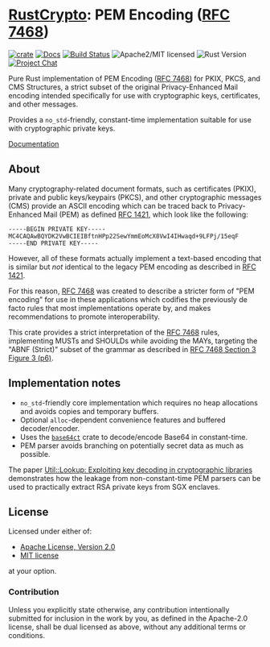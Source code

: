 # [RustCrypto]: PEM Encoding ([RFC 7468])

[![crate][crate-image]][crate-link]
[![Docs][docs-image]][docs-link]
[![Build Status][build-image]][build-link]
![Apache2/MIT licensed][license-image]
![Rust Version][rustc-image]
[![Project Chat][chat-image]][chat-link]

Pure Rust implementation of PEM Encoding ([RFC 7468]) for PKIX, PKCS, and
CMS Structures, a strict subset of the original Privacy-Enhanced Mail encoding
intended  specifically for use with cryptographic keys, certificates, and other
messages.

Provides a `no_std`-friendly, constant-time implementation suitable for use with
cryptographic private keys.

[Documentation][docs-link]

## About

Many cryptography-related document formats, such as certificates (PKIX),
private and public keys/keypairs (PKCS), and other cryptographic messages (CMS)
provide an ASCII encoding which can be traced back to Privacy-Enhanced Mail
(PEM) as defined [RFC 1421], which look like the following:

```text
-----BEGIN PRIVATE KEY-----
MC4CAQAwBQYDK2VwBCIEIBftnHPp22SewYmmEoMcX8VwI4IHwaqd+9LFPj/15eqF
-----END PRIVATE KEY-----
```

However, all of these formats actually implement a text-based encoding that is
similar but *not* identical to the legacy PEM encoding as described in
[RFC 1421].

For this reason, [RFC 7468] was created to describe a stricter form of
"PEM encoding" for use in these applications which codifies the previously
de facto rules that most implementations operate by, and makes recommendations
to promote interoperability.

This crate provides a strict interpretation of the [RFC 7468] rules,
implementing MUSTs and SHOULDs while avoiding the MAYs, targeting the
"ABNF (Strict)" subset of the grammar as described in
[RFC 7468 Section 3 Figure 3 (p6)][RFC 7468 p6].

## Implementation notes

- `no_std`-friendly core implementation which requires no heap allocations
  and avoids copies and temporary buffers.
- Optional `alloc`-dependent convenience features and buffered decoder/encoder.
- Uses the [`base64ct`] crate to decode/encode Base64 in constant-time.
- PEM parser avoids branching on potentially secret data as much as possible.

The paper [Util::Lookup: Exploiting key decoding in cryptographic libraries][Util::Lookup]
demonstrates how the leakage from non-constant-time PEM parsers can be used
to practically extract RSA private keys from SGX enclaves.

## License

Licensed under either of:

- [Apache License, Version 2.0](http://www.apache.org/licenses/LICENSE-2.0)
- [MIT license](http://opensource.org/licenses/MIT)

at your option.

### Contribution

Unless you explicitly state otherwise, any contribution intentionally submitted
for inclusion in the work by you, as defined in the Apache-2.0 license, shall be
dual licensed as above, without any additional terms or conditions.

[//]: # (badges)

[crate-image]: https://img.shields.io/crates/v/pem-rfc7468
[crate-link]: https://crates.io/crates/pem-rfc7468
[docs-image]: https://docs.rs/pem-rfc7468/badge.svg
[docs-link]: https://docs.rs/pem-rfc7468/
[build-image]: https://github.com/RustCrypto/formats/actions/workflows/pem-rfc7468.yml/badge.svg
[build-link]: https://github.com/RustCrypto/formats/actions/workflows/pem-rfc7468.yml
[license-image]: https://img.shields.io/badge/license-Apache2.0/MIT-blue.svg
[rustc-image]: https://img.shields.io/badge/rustc-1.85+-blue.svg
[chat-image]: https://img.shields.io/badge/zulip-join_chat-blue.svg
[chat-link]: https://rustcrypto.zulipchat.com/#narrow/stream/300570-formats

[//]: # (links)

[RustCrypto]: https://github.com/rustcrypto
[RFC 1421]: https://datatracker.ietf.org/doc/html/rfc1421
[RFC 7468]: https://datatracker.ietf.org/doc/html/rfc7468
[RFC 7468 p6]: https://datatracker.ietf.org/doc/html/rfc7468#page-6
[`base64ct`]: https://github.com/RustCrypto/formats/tree/master/base64ct
[Util::Lookup]: https://arxiv.org/pdf/2108.04600.pdf
